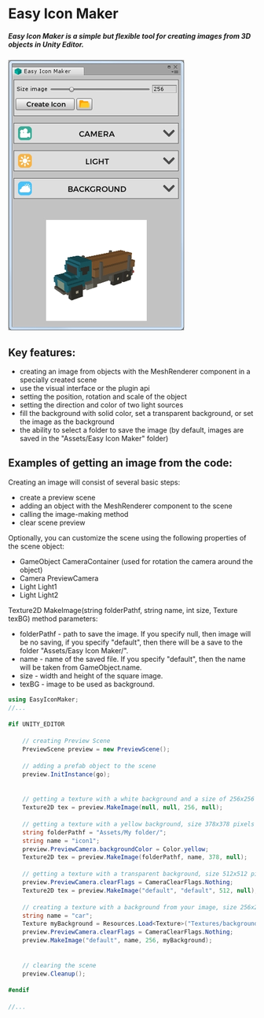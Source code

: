# Easy Icon Maker
##### Easy Icon Maker is a simple but flexible tool for creating images from 3D objects in Unity Editor.
![Main](https://github.com/Servalstar/Easy-Icon-Maker/blob/master/Screenshots/main_screen.jpg?raw=true)
## Key features:
- creating an image from objects with the MeshRenderer component in a specially created scene
- use the visual interface or the plugin api
- setting the position, rotation and scale of the object
- setting the direction and color of two light sources
- fill the background with solid color, set a transparent background, or set the image as the background
- the ability to select a folder to save the image (by default, images are saved in the "Assets/Easy Icon Maker" folder)
## Examples of getting an image from the code:
Creating an image will consist of several basic steps:
- create a preview scene
- adding an object with the MeshRenderer component to the scene
- calling the image-making method
- clear scene preview

Optionally, you can customize the scene using the following properties of the scene object:
- GameObject CameraContainer (used for rotation the camera around the object)
- Camera PreviewCamera
- Light Light1
- Light Light2

Texture2D MakeImage(string folderPathf, string name, int size, Texture texBG) method parameters:
- folderPathf - path to save the image. If you specify null, then image will be no saving, if you specify "default", then there will be a save to the folder "Assets/Easy Icon Maker/".
- name - name of the saved file. If you specify "default", then the name will be taken from GameObject.name.
- size - width and height of the square image.
- texBG - image to be used as background.

```csharp
using EasyIconMaker;
//...

#if UNITY_EDITOR

	// creating Preview Scene
	PreviewScene preview = new PreviewScene();
	
	// adding a prefab object to the scene
	preview.InitInstance(go);
	
	
	// getting a texture with a white background and a size of 256x256 pixels without saving the file to disk
	Texture2D tex = preview.MakeImage(null, null, 256, null);  
	
	// getting a texture with a yellow background, size 378x378 pixels and saving it in the "Assets/My folder/" folder with the name icon1.png
	string folderPathf = "Assets/My folder/";
	string name = "icon1";
	preview.PreviewCamera.backgroundColor = Color.yellow;
	Texture2D tex = preview.MakeImage(folderPathf, name, 378, null); 

	// getting a texture with a transparent background, size 512x512 pixels and saving it in the "Assets/Easy Icon Maker/" folder with the GameObject name .png
	preview.PreviewCamera.clearFlags = CameraClearFlags.Nothing;
	Texture2D tex = preview.MakeImage("default", "default", 512, null);  
	
	// creating a texture with a background from your image, size 256x256 and saving it in the "Assets/Easy Icon Maker/" folder with name car.png
	string name = "car";
	Texture myBackground = Resources.Load<Texture>("Textures/backgroundForIcon"));
	preview.PreviewCamera.clearFlags = CameraClearFlags.Nothing;
	preview.MakeImage("default", name, 256, myBackground);
	
	
	// clearing the scene
	preview.Cleanup();
	
#endif

//...
```
